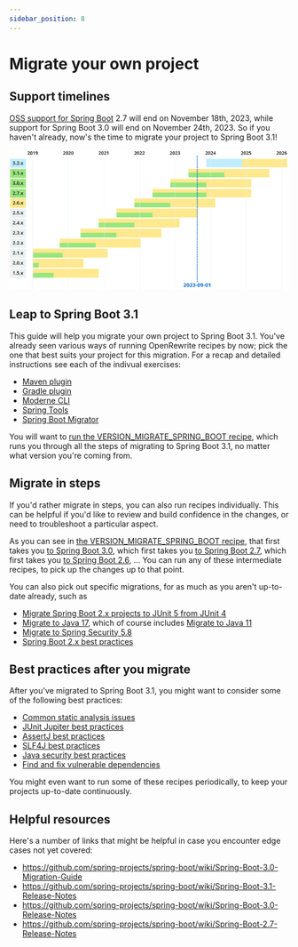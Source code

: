 ```yaml
---
sidebar_position: 8
---
```


# Migrate your own project

## Support timelines

[OSS support for Spring Boot](https://spring.io/projects/spring-boot#support) 2.7 will end on November 18th, 2023,
while support for Spring Boot 3.0 will end on November 24th, 2023.
So if you haven't already, now's the time to migrate your project to Spring Boot 3.1!

![support-timelines.png](assets%2Fsupport-timelines.png)

## Leap to Spring Boot 3.1

This guide will help you migrate your own project to Spring Boot 3.1.
You've already seen various ways of running OpenRewrite recipes by now;
pick the one that best suits your project for this migration.
For a recap and detailed instructions see each of the indivual exercises:

- [Maven plugin](../maven-plugin)
- [Gradle plugin](../gradle-plugin)
- [Moderne CLI](../moderne-cli)
- [Spring Tools](../spring-tools)
- [Spring Boot Migrator](../spring-boot-migrator)

You will want
to [run the VERSION_MIGRATE_SPRING_BOOT recipe](https://docs.openrewrite.org/recipes/java/spring/boot3/VERSION_LINK_SPRING_BOOT),
which runs you through all the steps of migrating to Spring Boot 3.1, no matter what version you're coming from.

## Migrate in steps

If you'd rather migrate in steps, you can also run recipes individually. This can be helpful if you'd like to review and
build confidence in the changes, or need to troubleshoot a particular aspect.

As you can see
in [the VERSION_MIGRATE_SPRING_BOOT recipe](https://docs.openrewrite.org/recipes/java/spring/boot3/VERSION_LINK_SPRING_BOOT),
that first takes you [to Spring Boot 3.0](https://docs.openrewrite.org/recipes/java/spring/boot3/upgradespringboot_3_0),
which first takes
you [to Spring Boot 2.7](https://docs.openrewrite.org/recipes/java/spring/boot2/upgradespringboot_2_7),
which first takes
you [to Spring Boot 2.6](https://docs.openrewrite.org/recipes/java/spring/boot2/upgradespringboot_2_6),
... You can run any of these intermediate recipes, to pick up the changes up to that point.

You can also pick out specific migrations, for as much as you aren't up-to-date already, such as

- [Migrate Spring Boot 2.x projects to JUnit 5 from JUnit 4](https://docs.openrewrite.org/recipes/java/spring/boot2/springboot2junit4to5migration)
- [Migrate to Java 17](https://docs.openrewrite.org/recipes/java/migrate/upgradetojava17), which of course
  includes [Migrate to Java 11](https://docs.openrewrite.org/recipes/java/migrate/java8tojava11)
- [Migrate to Spring Security 5.8](https://docs.openrewrite.org/recipes/java/spring/security5/upgradespringsecurity_5_8)
- [Spring Boot 2.x best practices](https://docs.openrewrite.org/recipes/java/spring/boot2/springboot2bestpractices)

## Best practices after you migrate

After you've migrated to Spring Boot 3.1, you might want to consider some of the following best practices:

- [Common static analysis issues](https://docs.openrewrite.org/recipes/staticanalysis/commonstaticanalysis)
- [JUnit Jupiter best practices](https://docs.openrewrite.org/recipes/java/testing/junit5/junit5bestpractices)
- [AssertJ best practices](https://docs.openrewrite.org/recipes/java/testing/assertj/assertj)
- [SLF4J best practices](https://docs.openrewrite.org/recipes/java/logging/slf4j/slf4jbestpractices)
- [Java security best practices](https://docs.openrewrite.org/recipes/java/security/javasecuritybestpractices)
- [Find and fix vulnerable dependencies](https://docs.openrewrite.org/recipes/java/dependencies/dependencyvulnerabilitycheck)

You might even want to run some of these recipes periodically, to keep your projects up-to-date continuously.

## Helpful resources

Here's a number of links that might be helpful in case you encounter edge cases not yet covered:

- https://github.com/spring-projects/spring-boot/wiki/Spring-Boot-3.0-Migration-Guide
- https://github.com/spring-projects/spring-boot/wiki/Spring-Boot-3.1-Release-Notes
- https://github.com/spring-projects/spring-boot/wiki/Spring-Boot-3.0-Release-Notes
- https://github.com/spring-projects/spring-boot/wiki/Spring-Boot-2.7-Release-Notes

